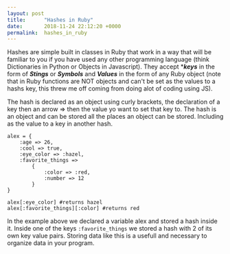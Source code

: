 ```yaml
---
layout: post
title:      "Hashes in Ruby"
date:       2018-11-24 22:12:20 +0000
permalink:  hashes_in_ruby
---
```



Hashes are simple built in classes in Ruby that work in a way that will be familiar to you if you have used any other programming language (think Dictionaries in Python or Objects in Javascript).  They accept ****keys*** in the form of ***Stings*** or ***Symbols*** and ***Values*** in the form of any Ruby object (note that in Ruby functions are NOT objects and can't be set as the values to a hashs key, this threw me off coming from doing alot of coding using JS).

The hash is declared as an object using curly brackets, the declaration of a key then an arrow => then the value yo want to set that key to.  The hash is an object and can be stored all the places an object can be stored.  Including as the value to a key in another hash.

```
alex = {
    :age => 26,
    :cool => true,
    :eye_color => :hazel,
    :favorite_things =>
        {
            :color => :red,
            :number => 12 
        }
}

alex[:eye_color] #returns hazel
alex[:favorite_things][:color] #returns red
```


In the example above we declared a variable alex and stored a hash inside it.  Inside one of the keys ```:favorite_things```  we stored a hash with 2 of its own key value pairs.  Storing data like this is a usefull and necessary to organize data in your program.

